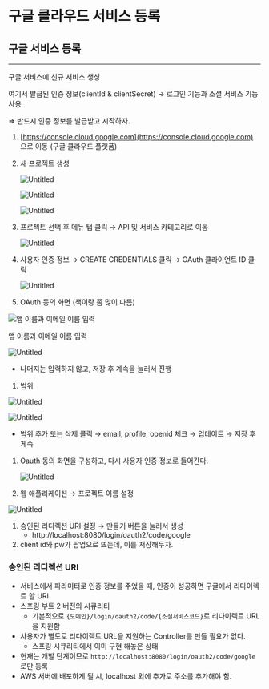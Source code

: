 # 구글 클라우드 서비스 등록

## 구글 서비스 등록

---

구글 서비스에 신규 서비스 생성

여기서 발급된 인증 정보(clientId & clientSecret) → 로그인 기능과 소셜 서비스 기능 사용 

⇒ 반드시 인증 정보를 발급받고 시작하자.

1. [https://console.cloud.google.com](https://console.cloud.google.com) 으로 이동 (구글 클라우드 플랫폼)
2. 새 프로젝트 생성
    
    ![Untitled](%E1%84%80%E1%85%AE%E1%84%80%E1%85%B3%E1%86%AF%20%E1%84%8F%E1%85%B3%E1%86%AF%E1%84%85%E1%85%A1%E1%84%8B%E1%85%AE%E1%84%83%E1%85%B3%20%E1%84%89%E1%85%A5%E1%84%87%E1%85%B5%E1%84%89%E1%85%B3%20%E1%84%83%E1%85%B3%E1%86%BC%E1%84%85%E1%85%A9%E1%86%A8%20c2a6893441924743961836cebd874d40/Untitled.png)
    
    ![Untitled](%E1%84%80%E1%85%AE%E1%84%80%E1%85%B3%E1%86%AF%20%E1%84%8F%E1%85%B3%E1%86%AF%E1%84%85%E1%85%A1%E1%84%8B%E1%85%AE%E1%84%83%E1%85%B3%20%E1%84%89%E1%85%A5%E1%84%87%E1%85%B5%E1%84%89%E1%85%B3%20%E1%84%83%E1%85%B3%E1%86%BC%E1%84%85%E1%85%A9%E1%86%A8%20c2a6893441924743961836cebd874d40/Untitled%201.png)
    
    ![Untitled](%E1%84%80%E1%85%AE%E1%84%80%E1%85%B3%E1%86%AF%20%E1%84%8F%E1%85%B3%E1%86%AF%E1%84%85%E1%85%A1%E1%84%8B%E1%85%AE%E1%84%83%E1%85%B3%20%E1%84%89%E1%85%A5%E1%84%87%E1%85%B5%E1%84%89%E1%85%B3%20%E1%84%83%E1%85%B3%E1%86%BC%E1%84%85%E1%85%A9%E1%86%A8%20c2a6893441924743961836cebd874d40/Untitled%202.png)
    
3. 프로젝트 선택 후 메뉴 탭 클릭 → API 및 서비스 카테고리로 이동
    
    ![Untitled](%E1%84%80%E1%85%AE%E1%84%80%E1%85%B3%E1%86%AF%20%E1%84%8F%E1%85%B3%E1%86%AF%E1%84%85%E1%85%A1%E1%84%8B%E1%85%AE%E1%84%83%E1%85%B3%20%E1%84%89%E1%85%A5%E1%84%87%E1%85%B5%E1%84%89%E1%85%B3%20%E1%84%83%E1%85%B3%E1%86%BC%E1%84%85%E1%85%A9%E1%86%A8%20c2a6893441924743961836cebd874d40/Untitled%203.png)
    
4. 사용자 인증 정보 → CREATE CREDENTIALS 클릭 → OAuth 클라이언트 ID 클릭
    
    ![Untitled](%E1%84%80%E1%85%AE%E1%84%80%E1%85%B3%E1%86%AF%20%E1%84%8F%E1%85%B3%E1%86%AF%E1%84%85%E1%85%A1%E1%84%8B%E1%85%AE%E1%84%83%E1%85%B3%20%E1%84%89%E1%85%A5%E1%84%87%E1%85%B5%E1%84%89%E1%85%B3%20%E1%84%83%E1%85%B3%E1%86%BC%E1%84%85%E1%85%A9%E1%86%A8%20c2a6893441924743961836cebd874d40/Untitled%204.png)
    
5. OAuth 동의 화면 (책이랑 좀 많이 다름)

![앱 이름과 이메일 이름 입력](%E1%84%80%E1%85%AE%E1%84%80%E1%85%B3%E1%86%AF%20%E1%84%8F%E1%85%B3%E1%86%AF%E1%84%85%E1%85%A1%E1%84%8B%E1%85%AE%E1%84%83%E1%85%B3%20%E1%84%89%E1%85%A5%E1%84%87%E1%85%B5%E1%84%89%E1%85%B3%20%E1%84%83%E1%85%B3%E1%86%BC%E1%84%85%E1%85%A9%E1%86%A8%20c2a6893441924743961836cebd874d40/Untitled%205.png)

앱 이름과 이메일 이름 입력

![Untitled](%E1%84%80%E1%85%AE%E1%84%80%E1%85%B3%E1%86%AF%20%E1%84%8F%E1%85%B3%E1%86%AF%E1%84%85%E1%85%A1%E1%84%8B%E1%85%AE%E1%84%83%E1%85%B3%20%E1%84%89%E1%85%A5%E1%84%87%E1%85%B5%E1%84%89%E1%85%B3%20%E1%84%83%E1%85%B3%E1%86%BC%E1%84%85%E1%85%A9%E1%86%A8%20c2a6893441924743961836cebd874d40/Untitled%206.png)

- 나머지는 입력하지 않고, 저장 후 계속을 눌러서 진행
1. 범위

![Untitled](%E1%84%80%E1%85%AE%E1%84%80%E1%85%B3%E1%86%AF%20%E1%84%8F%E1%85%B3%E1%86%AF%E1%84%85%E1%85%A1%E1%84%8B%E1%85%AE%E1%84%83%E1%85%B3%20%E1%84%89%E1%85%A5%E1%84%87%E1%85%B5%E1%84%89%E1%85%B3%20%E1%84%83%E1%85%B3%E1%86%BC%E1%84%85%E1%85%A9%E1%86%A8%20c2a6893441924743961836cebd874d40/Untitled%207.png)

![Untitled](%E1%84%80%E1%85%AE%E1%84%80%E1%85%B3%E1%86%AF%20%E1%84%8F%E1%85%B3%E1%86%AF%E1%84%85%E1%85%A1%E1%84%8B%E1%85%AE%E1%84%83%E1%85%B3%20%E1%84%89%E1%85%A5%E1%84%87%E1%85%B5%E1%84%89%E1%85%B3%20%E1%84%83%E1%85%B3%E1%86%BC%E1%84%85%E1%85%A9%E1%86%A8%20c2a6893441924743961836cebd874d40/Untitled%208.png)

- 범위 추가 또는 삭제 클릭 → email, profile, openid 체크 → 업데이트 → 저장 후 게속
1. Oauth 동의 화면을 구성하고, 다시 사용자 인증 정보로 들어간다.
    
    ![Untitled](%E1%84%80%E1%85%AE%E1%84%80%E1%85%B3%E1%86%AF%20%E1%84%8F%E1%85%B3%E1%86%AF%E1%84%85%E1%85%A1%E1%84%8B%E1%85%AE%E1%84%83%E1%85%B3%20%E1%84%89%E1%85%A5%E1%84%87%E1%85%B5%E1%84%89%E1%85%B3%20%E1%84%83%E1%85%B3%E1%86%BC%E1%84%85%E1%85%A9%E1%86%A8%20c2a6893441924743961836cebd874d40/Untitled%209.png)
    
2. 웹 애플리케이션 → 프로젝트 이름 설정 

![Untitled](%E1%84%80%E1%85%AE%E1%84%80%E1%85%B3%E1%86%AF%20%E1%84%8F%E1%85%B3%E1%86%AF%E1%84%85%E1%85%A1%E1%84%8B%E1%85%AE%E1%84%83%E1%85%B3%20%E1%84%89%E1%85%A5%E1%84%87%E1%85%B5%E1%84%89%E1%85%B3%20%E1%84%83%E1%85%B3%E1%86%BC%E1%84%85%E1%85%A9%E1%86%A8%20c2a6893441924743961836cebd874d40/Untitled%2010.png)

1. 승인된 리디렉션 URI 설정 → 만들기 버튼을 눌러서 생성
    - http://localhost:8080/login/oauth2/code/google
2. client id와 pw가 팝업으로 뜨는데, 이를 저장해두자.

### 승인된 리디렉션 URI

- 서비스에서 파라미터로 인증 정보를 주었을 때, 인증이 성공하면 구글에서 리다이렉트 할 URI
- 스프링 부트 2 버전의 시큐리티
    - 기본적으로 `{도메인}/login/oauth2/code/{소셜서비스코드}`로 리다이렉트 URL을 지원함
- 사용자가 별도로 리다이렉트 URL을 지원하는 Controller를 만들 필요가 없다.
    - 스프링 시큐리티에서 이미 구현 해놓은 상태
- 현재는 개발 단계이므로 `http://localhost:8080/login/oauth2/code/google`로만 등록
- AWS 서버에 배포하게 될 시, localhost 외에 추가로 주소를 추가해야 함.